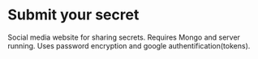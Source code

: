 # Submit your secret

Social media website for sharing secrets. Requires Mongo and server running. 
Uses password encryption and google authentification(tokens).

